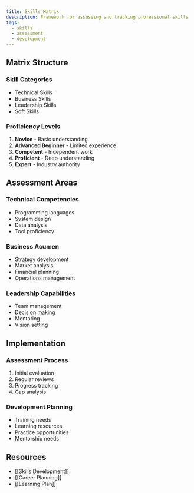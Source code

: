 ```yaml
---
title: Skills Matrix
description: Framework for assessing and tracking professional skills
tags:
  - skills
  - assessment
  - development
---
```


## Matrix Structure

### Skill Categories
- Technical Skills
- Business Skills
- Leadership Skills
- Soft Skills

### Proficiency Levels
1. **Novice** - Basic understanding
2. **Advanced Beginner** - Limited experience
3. **Competent** - Independent work
4. **Proficient** - Deep understanding
5. **Expert** - Industry authority

## Assessment Areas

### Technical Competencies
- Programming languages
- System design
- Data analysis
- Tool proficiency

### Business Acumen
- Strategy development
- Market analysis
- Financial planning
- Operations management

### Leadership Capabilities
- Team management
- Decision making
- Mentoring
- Vision setting

## Implementation

### Assessment Process
1. Initial evaluation
2. Regular reviews
3. Progress tracking
4. Gap analysis

### Development Planning
- Training needs
- Learning resources
- Practice opportunities
- Mentorship needs

## Resources
- [[Skills Development]]
- [[Career Planning]]
- [[Learning Plan]]
